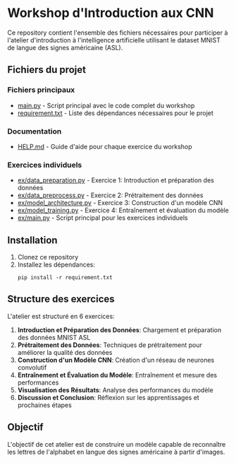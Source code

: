 # Workshop d'Introduction aux CNN

Ce repository contient l'ensemble des fichiers nécessaires pour participer à l'atelier d'introduction à l'intelligence artificielle utilisant le dataset MNIST de langue des signes américaine (ASL).

## Fichiers du projet

### Fichiers principaux
- [main.py](ex/main.py) - Script principal avec le code complet du workshop
- [requirement.txt](requirement.txt) - Liste des dépendances nécessaires pour le projet

### Documentation
- [HELP.md](HELP.md) - Guide d'aide pour chaque exercice du workshop

### Exercices individuels
- [ex/data_preparation.py](ex/data_preparation.py) - Exercice 1: Introduction et préparation des données
- [ex/data_preprocess.py](ex/data_preprocess.py) - Exercice 2: Prétraitement des données
- [ex/model_architecture.py](ex/model_architecture.py) - Exercice 3: Construction d'un modèle CNN
- [ex/model_training.py](ex/model_training.py) - Exercice 4: Entraînement et évaluation du modèle
- [ex/main.py](ex/main.py) - Script principal pour les exercices individuels

## Installation

1. Clonez ce repository
2. Installez les dépendances:
   ```
   pip install -r requirement.txt
   ```

## Structure des exercices

L'atelier est structuré en 6 exercices:

1. **Introduction et Préparation des Données**: Chargement et préparation des données MNIST ASL
2. **Prétraitement des Données**: Techniques de prétraitement pour améliorer la qualité des données
3. **Construction d'un Modèle CNN**: Création d'un réseau de neurones convolutif
4. **Entraînement et Évaluation du Modèle**: Entraînement et mesure des performances
5. **Visualisation des Résultats**: Analyse des performances du modèle
6. **Discussion et Conclusion**: Réflexion sur les apprentissages et prochaines étapes

## Objectif

L'objectif de cet atelier est de construire un modèle capable de reconnaître les lettres de l'alphabet en langue des signes américaine à partir d'images.
